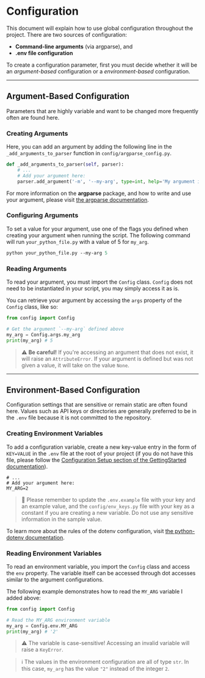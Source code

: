 # Configuration

This document will explain how to use global configuration throughout the project.
There are two sources of configuration:

-   **Command-line arguments** (via argparse), and
-   **.env file configuration**

To create a configuration parameter, first you must decide whether it will be an _argument-based_ configuration or a _environment-based_ configuration.

---

## Argument-Based Configuration

Parameters that are highly variable and want to be changed more frequently often are found here.

### Creating Arguments

Here, you can add an argument by adding the following line in the `_add_arguments_to_parser` function in `config/argparse_config.py`.

```python
def _add_arguments_to_parser(self, parser):
    # ...
    # Add your argument here:
    parser.add_argument('-m', '--my-arg', type=int, help='My argument is used for foo.', default=10)
```

For more information on the **argparse** package, and how to write and use your argument, please visit [the argparse documentation](https://docs.python.org/3/library/argparse.html).

### Configuring Arguments

To set a value for your argument, use one of the flags you defined when creating your argument when running the script. The following command will run `your_python_file.py` with a value of 5 for `my_arg`.

```ps
python your_python_file.py --my-arg 5
```

### Reading Arguments

To read your argument, you must import the `Config` class. `Config` does not need to be instantiated in your script, you may simply access it as is.

You can retrieve your argument by accessing the `args` property of the `Config` class, like so:

```python
from config import Config

# Get the argument `--my-arg` defined above
my_arg = Config.args.my_arg
print(my_arg) # 5
```

> ⚠️ **Be careful!** If you're accessing an argument that does not exist, it will raise an `AttributeError`. If your argument is defined but was not given a value, it will take on the value `None`.

---

## Environment-Based Configuration

Configuration settings that are sensitive or remain static are often found here. Values such as API keys or directories are generally preferred to be in the `.env` file because it is not committed to the repository.

### Creating Environment Variables

To add a configuration variable, create a new key-value entry in the form of `KEY=VALUE` in the `.env` file at the root of your project (if you do not have this file, please follow the [Configuration Setup section of the GettingStarted documentation](./GettingStarted.md#configuration-setup)).

```.env
# ...
# Add your argument here:
MY_ARG=2
```

> 🙏 Please remember to update the `.env.example` file with your key and an example value, and the `config/env_keys.py` file with your key as a constant if you are creating a new variable. Do not use any sensitive information in the sample value.

To learn more about the rules of the dotenv configuration, visit [the python-dotenv documentation](https://pypi.org/project/python-dotenv/).

### Reading Environment Variables

To read an environment variable, you import the `Config` class and access the `env` property. The variable itself can be accessed through dot accesses similar to the argument configurations.

The following example demonstrates how to read the `MY_ARG` variable I added above:

```python
from config import Config

# Read the MY_ARG environment variable
my_arg = Config.env.MY_ARG
print(my_arg) # '2'
```

> ⚠️ The variable is case-sensitive! Accessing an invalid variable will raise a `KeyError`.

> ℹ️ The values in the environment configuration are all of type `str`. In this case, `my_arg` has the value `"2"` instead of the integer `2`.
